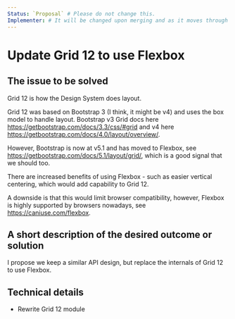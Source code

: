 ```yaml
---
Status: `Proposal` # Please do not change this.
Implementer: # It will be changed upon merging and as it moves through the RFC stages
---
```


# Update Grid 12 to use Flexbox

## The issue to be solved

Grid 12 is how the Design System does layout.

Grid 12 was based on Bootstrap 3 (I think, it might be v4) and uses the box model to handle layout. Bootstrap v3 Grid docs here https://getbootstrap.com/docs/3.3/css/#grid and v4 here https://getbootstrap.com/docs/4.0/layout/overview/.

However, Bootstrap is now at v5.1 and has moved to Flexbox, see https://getbootstrap.com/docs/5.1/layout/grid/, which is a good signal that we should too.

There are increased benefits of using Flexbox - such as easier vertical centering, which would add capability to Grid 12.

A downside is that this would limit browser compatibility, however, Flexbox is highly supported by browsers nowadays, see https://caniuse.com/flexbox.

## A short description of the desired outcome or solution

I propose we keep a similar API design, but replace the internals of Grid 12 to use Flexbox.   


## Technical details

* Rewrite Grid 12 module
